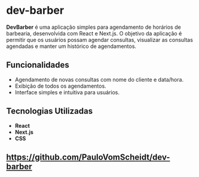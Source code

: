 # dev-barber

**DevBarber** é uma aplicação simples para agendamento de horários de barbearia, desenvolvida com React e Next.js. O objetivo da aplicação é permitir que os usuários possam agendar consultas, visualizar as consultas agendadas e manter um histórico de agendamentos. 

## **Funcionalidades**

- Agendamento de novas consultas com nome do cliente e data/hora.
- Exibição de todos os agendamentos.
- Interface simples e intuitiva para usuários.

## **Tecnologias Utilizadas**

- **React** 
- **Next.js** 
- **CSS** 


## **https://github.com/PauloVomScheidt/dev-barber**

